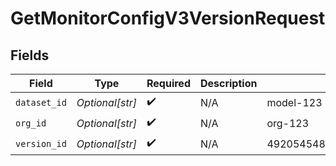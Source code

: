 # GetMonitorConfigV3VersionRequest


## Fields

| Field                            | Type                             | Required                         | Description                      | Example                          |
| -------------------------------- | -------------------------------- | -------------------------------- | -------------------------------- | -------------------------------- |
| `dataset_id`                     | *Optional[str]*                  | :heavy_check_mark:               | N/A                              | model-123                        |
| `org_id`                         | *Optional[str]*                  | :heavy_check_mark:               | N/A                              | org-123                          |
| `version_id`                     | *Optional[str]*                  | :heavy_check_mark:               | N/A                              | 4920545486e2a4cdf0f770c09748e663 |